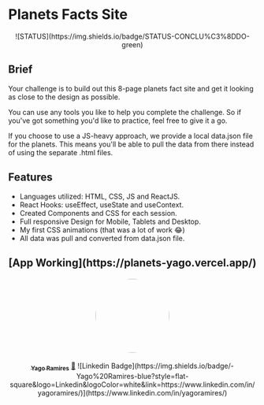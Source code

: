 # Planets Facts Site

<p align="center"> ![STATUS](https://img.shields.io/badge/STATUS-CONCLU%C3%8DDO-green)</p>

## Brief
Your challenge is to build out this 8-page planets fact site and get it looking as close to the design as possible.

You can use any tools you like to help you complete the challenge. So if you've got something you'd like to practice, feel free to give it a go.

If you choose to use a JS-heavy approach, we provide a local data.json file for the planets. This means you'll be able to pull the data from there instead of using the separate .html files.

## Features

- Languages utilized: HTML, CSS, JS and ReactJS.
- React Hooks: useEffect, useState and useContext.
- Created Components and CSS for each session.
- Full responsive Design for Mobile, Tablets and Desktop.
- My first CSS animations (that was a lot of work :joy:)
- All data was pull and converted from data.json file.

<h2 align="center"> [App Working](https://planets-yago.vercel.app/) </h2>


<h4 align="center"> 
<a href="https://github.com/yagoramires">
 <img style="border-radius: 50%;" src="https://i.imgur.com/z5JJCms.jpg" width="150px;" alt=""/>
</h4>

<p align="center"> 
<sub><b>Yago Ramires</b></sub></a> <a href="https://github.com/yagoramires" title="Rocketseat">🚀</a>
![Linkedin Badge](https://img.shields.io/badge/-Yago%20Ramires-blue?style=flat-square&logo=Linkedin&logoColor=white&link=https://www.linkedin.com/in/yagoramires/)](https://www.linkedin.com/in/yagoramires/)
</p>
